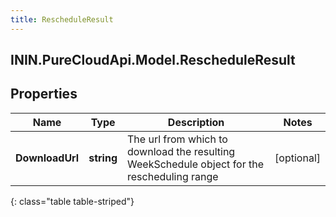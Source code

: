 ```yaml
---
title: RescheduleResult
---
```

## ININ.PureCloudApi.Model.RescheduleResult

## Properties

|Name | Type | Description | Notes|
|------------ | ------------- | ------------- | -------------|
| **DownloadUrl** | **string** | The url from which to download the resulting WeekSchedule object for the rescheduling range | [optional] |
{: class="table table-striped"}


